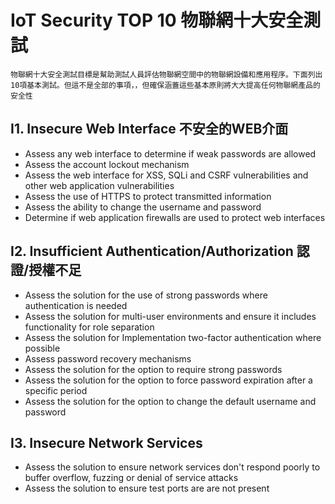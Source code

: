 # IoT Security TOP 10 物聯網十大安全測試
    物聯網十大安全測試目標是幫助測試人員評估物聯網空間中的物聯網設備和應用程序。下面列出10項基本測試。但這不是全部的事項，，但確保涵蓋這些基本原則將大大提高任何物聯網產品的安全性
## I1. Insecure Web Interface 不安全的WEB介面
- Assess any web interface to determine if weak passwords are allowed
- Assess the account lockout mechanism
- Assess the web interface for XSS, SQLi and CSRF vulnerabilities and other web application vulnerabilities
- Assess the use of HTTPS to protect transmitted information
- Assess the ability to change the username and password
- Determine if web application firewalls are used to protect web interfaces

## I2. Insufficient Authentication/Authorization 認證/授權不足
- Assess the solution for the use of strong passwords where authentication is needed
- Assess the solution for multi-user environments and ensure it includes functionality for role separation
- Assess the solution for Implementation two-factor authentication where possible
- Assess password recovery mechanisms
- Assess the solution for the option to require strong passwords
- Assess the solution for the option to force password expiration after a specific period
- Assess the solution for the option to change the default username and password

## I3. Insecure Network Services
- Assess the solution to ensure network services don't respond poorly to buffer overflow, fuzzing or denial of service attacks
- Assess the solution to ensure test ports are are not present

